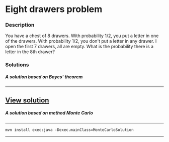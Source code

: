 # Eight drawers problem

### Description
You have a chest of 8 drawers. With probability 1/2, you put a letter in one of the drawers.
With probability 1/2, you don't put a letter in any drawer.
I open the first 7 drawers, all are empty. What is the probability there is a letter in the 8th drawer?

### Solutions

##### A solution based on Bayes' theorem
---
[View solution](maths_explanation.jpg)
---
##### A solution based on method Monte Carlo
---
```console
mvn install exec:java -Dexec.mainClass=MonteCarloSolution
```
---
